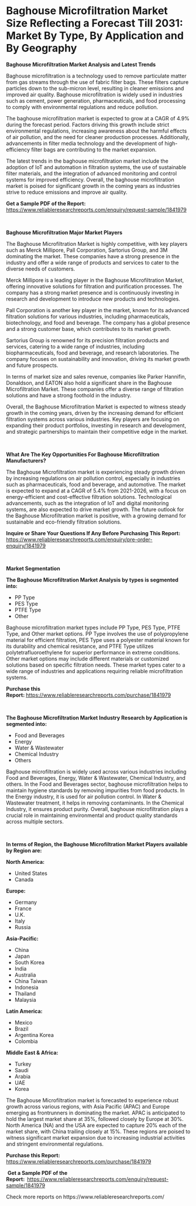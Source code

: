 <p><h1>Baghouse Microfiltration Market Size Reflecting a Forecast Till 2031: Market By Type, By Application and By Geography</h1></p><p><strong>Baghouse Microfiltration Market Analysis and Latest Trends</strong></p>
<p><p>Baghouse microfiltration is a technology used to remove particulate matter from gas streams through the use of fabric filter bags. These filters capture particles down to the sub-micron level, resulting in cleaner emissions and improved air quality. Baghouse microfiltration is widely used in industries such as cement, power generation, pharmaceuticals, and food processing to comply with environmental regulations and reduce pollution.</p><p>The baghouse microfiltration market is expected to grow at a CAGR of 4.9% during the forecast period. Factors driving this growth include strict environmental regulations, increasing awareness about the harmful effects of air pollution, and the need for cleaner production processes. Additionally, advancements in filter media technology and the development of high-efficiency filter bags are contributing to the market expansion.</p><p>The latest trends in the baghouse microfiltration market include the adoption of IoT and automation in filtration systems, the use of sustainable filter materials, and the integration of advanced monitoring and control systems for improved efficiency. Overall, the baghouse microfiltration market is poised for significant growth in the coming years as industries strive to reduce emissions and improve air quality.</p></p>
<p><strong>Get a Sample PDF of the Report:&nbsp;</strong> <a href="https://www.reliableresearchreports.com/enquiry/request-sample/1841979">https://www.reliableresearchreports.com/enquiry/request-sample/1841979</a></p>
<p>&nbsp;</p>
<p><strong>Baghouse Microfiltration Major Market Players</strong></p>
<p><p>The Baghouse Microfiltration Market is highly competitive, with key players such as Merck Millipore, Pall Corporation, Sartorius Group, and 3M dominating the market. These companies have a strong presence in the industry and offer a wide range of products and services to cater to the diverse needs of customers.</p><p>Merck Millipore is a leading player in the Baghouse Microfiltration Market, offering innovative solutions for filtration and purification processes. The company has a strong market presence and is continuously investing in research and development to introduce new products and technologies.</p><p>Pall Corporation is another key player in the market, known for its advanced filtration solutions for various industries, including pharmaceuticals, biotechnology, and food and beverage. The company has a global presence and a strong customer base, which contributes to its market growth.</p><p>Sartorius Group is renowned for its precision filtration products and services, catering to a wide range of industries, including biopharmaceuticals, food and beverage, and research laboratories. The company focuses on sustainability and innovation, driving its market growth and future prospects.</p><p>In terms of market size and sales revenue, companies like Parker Hannifin, Donaldson, and EATON also hold a significant share in the Baghouse Microfiltration Market. These companies offer a diverse range of filtration solutions and have a strong foothold in the industry.</p><p>Overall, the Baghouse Microfiltration Market is expected to witness steady growth in the coming years, driven by the increasing demand for efficient filtration systems across various industries. Key players are focusing on expanding their product portfolios, investing in research and development, and strategic partnerships to maintain their competitive edge in the market.</p></p>
<p>&nbsp;</p>
<p><strong>What Are The Key Opportunities For Baghouse Microfiltration Manufacturers?</strong></p>
<p><p>The Baghouse Microfiltration market is experiencing steady growth driven by increasing regulations on air pollution control, especially in industries such as pharmaceuticals, food and beverage, and automotive. The market is expected to expand at a CAGR of 5.4% from 2021-2026, with a focus on energy-efficient and cost-effective filtration solutions. Technological advancements, such as the integration of IoT and digital monitoring systems, are also expected to drive market growth. The future outlook for the Baghouse Microfiltration market is positive, with a growing demand for sustainable and eco-friendly filtration solutions.</p></p>
<p><strong>Inquire or Share Your Questions If Any Before Purchasing This Report:</strong> <a href="https://www.reliableresearchreports.com/enquiry/pre-order-enquiry/1841979">https://www.reliableresearchreports.com/enquiry/pre-order-enquiry/1841979</a></p>
<p>&nbsp;</p>
<p><strong>Market Segmentation</strong></p>
<p><strong>The Baghouse Microfiltration Market Analysis by types is segmented into:</strong></p>
<p><ul><li>PP Type</li><li>PES Type</li><li>PTFE Type</li><li>Other</li></ul></p>
<p><p>Baghouse microfiltration market types include PP Type, PES Type, PTFE Type, and Other market options. PP Type involves the use of polypropylene material for efficient filtration, PES Type uses a polyester material known for its durability and chemical resistance, and PTFE Type utilizes polytetrafluoroethylene for superior performance in extreme conditions. Other market options may include different materials or customized solutions based on specific filtration needs. These market types cater to a wide range of industries and applications requiring reliable microfiltration systems.</p></p>
<p><strong>Purchase this Report:&nbsp;</strong><a href="https://www.reliableresearchreports.com/purchase/1841979">https://www.reliableresearchreports.com/purchase/1841979</a></p>
<p>&nbsp;</p>
<p><strong>The Baghouse Microfiltration Market Industry Research by Application is segmented into:</strong></p>
<p><ul><li>Food and Beverages</li><li>Energy</li><li>Water & Wastewater</li><li>Chemical Industry</li><li>Others</li></ul></p>
<p><p>Baghouse microfiltration is widely used across various industries including Food and Beverages, Energy, Water & Wastewater, Chemical Industry, and others. In the Food and Beverages sector, baghouse microfiltration helps to maintain hygiene standards by removing impurities from food products. In the Energy industry, it is used for air pollution control. In Water & Wastewater treatment, it helps in removing contaminants. In the Chemical Industry, it ensures product purity. Overall, baghouse microfiltration plays a crucial role in maintaining environmental and product quality standards across multiple sectors.</p></p>
<p>&nbsp;</p>
<p><strong>In terms of Region, the Baghouse Microfiltration Market Players available by Region are:</strong></p>
<p>
    <p> <strong> North America: </strong>
        <ul>
            <li>United States</li>
            <li>Canada</li>
        </ul>
        </p> 
    <p> <strong> Europe: </strong>
        <ul>
            <li>Germany</li>
            <li>France</li>
            <li>U.K.</li>
            <li>Italy</li>
            <li>Russia</li>
        </ul>
        </p> 
    <p> <strong> Asia-Pacific: </strong>
        <ul>
            <li>China</li>
            <li>Japan</li>
            <li>South Korea</li>
            <li>India</li>
            <li>Australia</li>
            <li>China Taiwan</li>
            <li>Indonesia</li>
            <li>Thailand</li>
            <li>Malaysia</li>
        </ul>
        </p> 
    <p> <strong> Latin America: </strong>
        <ul>
            <li>Mexico</li>
            <li>Brazil</li>
            <li>Argentina Korea</li>
            <li>Colombia</li>
        </ul>
        </p> 
    <p> <strong> Middle East & Africa: </strong>
        <ul>
            <li>Turkey</li>
            <li>Saudi</li>
            <li>Arabia</li>
            <li>UAE</li>
            <li>Korea</li>
        </ul>
    </p>
    </p>
<p><p>The Baghouse Microfiltration market is forecasted to experience robust growth across various regions, with Asia Pacific (APAC) and Europe emerging as frontrunners in dominating the market. APAC is anticipated to hold the largest market share at 35%, followed closely by Europe at 30%. North America (NA) and the USA are expected to capture 20% each of the market share, with China trailing closely at 15%. These regions are poised to witness significant market expansion due to increasing industrial activities and stringent environmental regulations.</p></p>
<p><strong>Purchase this Report: </strong><a href="https://www.reliableresearchreports.com/purchase/1841979">https://www.reliableresearchreports.com/purchase/1841979</a></p>
<p>&nbsp;<strong>Get a Sample PDF of the Report:&nbsp;&nbsp;</strong><a href="https://www.reliableresearchreports.com/enquiry/request-sample/1841979">https://www.reliableresearchreports.com/enquiry/request-sample/1841979</a></p>
<p><strong></strong></p>
<p>Check more reports on https://www.reliableresearchreports.com/</p>
